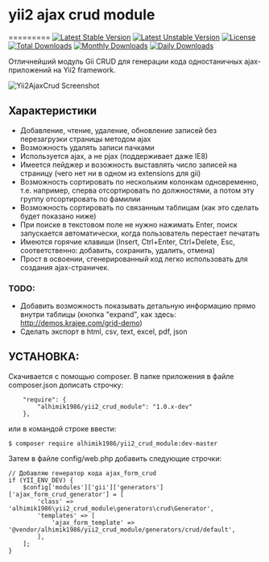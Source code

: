# yii2 ajax crud module
=========
[![Latest Stable Version](https://github.com/alhimik1986/yii2_crud_module/v/stable)](https://packagist.org/packages/alhimik1986/yii2_crud_module)
[![Latest Unstable Version](https://poser.pugx.org/alhimik1986/yii2_crud_module/v/unstable)](https://packagist.org/packages/alhimik1986/yii2_crud_module)
[![License](https://github.com/alhimik1986/yii2_crud_module/license)](https://packagist.org/packages/alhimik1986/yii2_crud_module)
[![Total Downloads](https://github.com/alhimik1986/yii2_crud_module/downloads)](https://packagist.org/packages/alhimik1986/yii2_crud_module)
[![Monthly Downloads](https://github.com/alhimik1986/yii2_crud_module/d/monthly)](https://packagist.org/packages/alhimik1986/yii2_crud_module)
[![Daily Downloads](https://github.com/alhimik1986/yii2_crud_module/d/daily)](https://packagist.org/packages/alhimik1986/yii2_crud_module)

Отличнейший модуль Gii CRUD для генерации кода одностаничных ajax-приложений на Yii2 framework.

![Yii2AjaxCrud Screenshot](https://github.com/alhimik1986/yii2_crud_module/screenshot.png)

## Характеристики
- Добавление, чтение, удаление, обновление записей без перезагрузки страницы методом ajax
- Возможность удалять записи пачками
- Используется ajax, а не pjax (поддерживает даже IE8)
- Имеется пейджер и возожность выставлять число записей на страницу (чего нет ни в одном из extensions для gii)
- Возможность сортировать по нескольким колонкам одновременно, т.е. например, сперва отсортировать по должностями, а потом эту группу 
отсортировать по фамилии
- Возможность сортировать по связанным таблицам (как это сделать будет показано ниже)
- При поиске в текстовом поле не нужно нажимать Enter, поиск запускается автоматически, когда пользователь перестает печатать
- Имеются горячие клавиши (Insert, Ctrl+Enter, Ctrl+Delete, Esc, соответственно: добавить, сохранить, удалить, отмена)
- Прост в освоении, сгенерированный код легко использовать для создания ajax-страничек.

### TODO:
- Добавить возможность показывать детальную информацию прямо внутри таблицы (кнопка "expand", как здесь: http://demos.krajee.com/grid-demo)
- Сделать экспорт в html, csv, text, excel, pdf, json

## УСТАНОВКА:

Скачивается с помощью composer. В папке приложения в файле composer.json дописать строчку:
```
    "require": {
		"alhimik1986/yii2_crud_module": "1.0.x-dev"
    },
```
или в командой строке ввести:
```
$ composer require alhimik1986/yii2_crud_module:dev-master
```
Затем в файле config/web.php добавить следующие строчки:
```
// Добавляю генератор кода ajax_form_crud
if (YII_ENV_DEV) {
	$config['modules']['gii']['generators']['ajax_form_crud_generator'] = [
		'class' => 'alhimik1986\yii2_crud_module\generators\crud\Generator',
		'templates' => [
			'ajax_form_template' => '@vendor/alhimik1986/yii2_crud_module/generators/crud/default',
		],
	];
}
```

